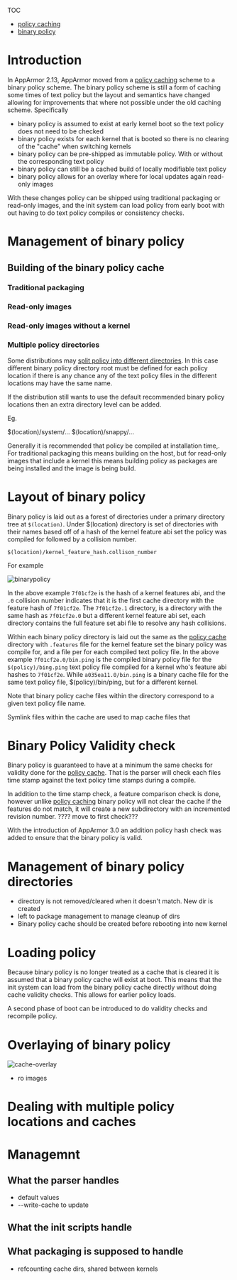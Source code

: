 TOC
- [policy caching](Apparmorpolicycache)
- [binary policy](Apparmorbinarypolicy)

# Introduction

In AppArmor 2.13, AppArmor moved from a [policy caching](Apparmorpolicycache) scheme to a binary policy scheme. The binary policy scheme is still a form of caching some times of text policy but the layout and semantics have changed allowing for improvements that where not possible under the old caching scheme. Specifically

- binary policy is assumed to exist at early kernel boot so the text policy does not need to be checked
- binary policy exists for each kernel that is booted so there is no clearing of the "cache" when switching kernels
- binary policy can be pre-shipped as immutable policy. With or without the corresponding text policy
- binary policy can still be a cached build of locally modifiable text policy
- binary policy allows for an overlay where for local updates again read-only images

With these changes policy can be shipped using traditional packaging or read-only images, and the init system can load policy from early boot with out having to do text policy compiles or consistency checks. 

# Management of binary policy

## Building of the binary policy cache

### Traditional packaging

### Read-only images

### Read-only images without a kernel

### Multiple policy directories

Some distributions may [split policy into different directories](Apparmorpolicymanagement). In this case different binary policy directory root must be defined for each policy location if there is any chance any of the text policy files in the different locations may have the same name.

If the distribution still wants to use the default recommended binary policy locations then an extra directory level can be added.

Eg.

  $(location)/system/...
  $(location)/snappy/...



Generally it is recommended that policy be compiled at installation time,. For traditional packaging this means building on the host, but for read-only images that include a kernel this means building policy as packages are being installed and the image is being build.


# Layout of binary policy

Binary policy is laid out as a forest of directories under a primary directory tree at ```$(location)```. Under $(location) directory is set of directories with their names based off of a hash of the kernel feature abi set the policy was compiled for followed by a collision number.

```$(location)/kernel_feature_hash.collison_number```

For example

![binarypolicy](/uploads/983cea25b0ebd22dc2eed9523096dbf4/binarypolicy.png)

In the above example ```7f01cf2e``` is the hash of a kernel features abi, and the ```.0``` collision number indicates that it is the first cache directory with the feature hash of ```7f01cf2e```. The ```7f01cf2e.1``` directory, is a directory with the same hash as ```7f01cf2e.0``` but a different kernel feature abi set, each directory contains the full feature set abi file to resolve any hash collisions.

Within each binary policy directory is laid out the same as the [policy cache](Apparmorpolicycache) directory with ```.features``` file for the kernel feature set the binary policy was compile for, and a file per for each compiled text policy file. In the above example ```7f01cf2e.0/bin.ping``` is the compiled binary policy file for the ```$(policy)/bing.ping``` text policy file compiled for a kernel who's feature abi hashes to ```7f01cf2e```. While ```a035ea11.0/bin.ping``` is a binary cache file for the same text policy file, $(policy)/bin/ping, but for a different kernel.

Note that binary policy cache files within the directory correspond to a given text policy file name.

Symlink files within the cache are used to map cache files that 

# Binary Policy Validity check

Binary policy is guaranteed to have at a minimum the same checks for validity done for the [policy cache](Apparmorpolicycache). That is the parser will check each files time stamp against the text policy time stamps during a compile.

In addition to the time stamp check, a feature comparison check is done, however unlike [policy caching](Apparmorpolicycache) binary policy will not clear the cache if the features do not match, it will create a new subdirectory with an incremented revision number.
???? move to first check???

With the introduction of AppArmor 3.0 an addition policy hash check was added to ensure that the binary policy is valid.

# Management of binary policy directories
- directory is not removed/cleared when it doesn't match. New dir is created
- left to package management to manage cleanup of dirs
- Binary policy cache should be created before rebooting into new kernel

# Loading policy

Because binary policy is no longer treated as a cache that is cleared it is assumed that a binary policy cache will exist at boot. This means that the init system can load from the binary policy cache directly without doing cache validity checks. This allows for earlier policy loads.

A second phase of boot can be introduced to do validity checks and recompile policy.


# Overlaying of binary policy

![cache-overlay](/uploads/03d11d02d539af5135084d9f1aafc5b9/cache-overlay.png)


- ro images


# Dealing with multiple policy locations and caches


# Managemnt

## What the parser handles

- default values
- --write-cache to update

## What the init scripts handle

## What packaging is supposed to handle

- refcounting cache dirs, shared between kernels

